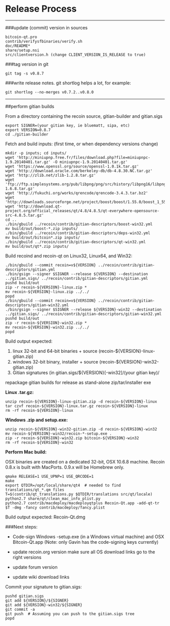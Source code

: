 Release Process
====================

* * *

###update (commit) version in sources


	bitcoin-qt.pro
	contrib/verifysfbinaries/verify.sh
	doc/README*
	share/setup.nsi
	src/clientversion.h (change CLIENT_VERSION_IS_RELEASE to true)

###tag version in git

	git tag -s v0.8.7

###write release notes. git shortlog helps a lot, for example:

	git shortlog --no-merges v0.7.2..v0.8.0

* * *

##perform gitian builds

 From a directory containing the recoin source, gitian-builder and gitian.sigs
  
	export SIGNER=(your gitian key, ie bluematt, sipa, etc)
	export VERSION=0.8.7
	cd ./gitian-builder

 Fetch and build inputs: (first time, or when dependency versions change)

	mkdir -p inputs; cd inputs/
	wget 'http://miniupnp.free.fr/files/download.php?file=miniupnpc-1.9.20140401.tar.gz' -O miniupnpc-1.9.20140401.tar.gz'
	wget 'https://www.openssl.org/source/openssl-1.0.1k.tar.gz'
	wget 'http://download.oracle.com/berkeley-db/db-4.8.30.NC.tar.gz'
	wget 'http://zlib.net/zlib-1.2.8.tar.gz'
	wget 'ftp://ftp.simplesystems.org/pub/libpng/png/src/history/libpng16/libpng-1.6.8.tar.gz'
	wget 'http://fukuchi.org/works/qrencode/qrencode-3.4.3.tar.bz2'
	wget 'http://downloads.sourceforge.net/project/boost/boost/1.55.0/boost_1_55_0.tar.bz2'
	wget 'http://download.qt-project.org/official_releases/qt/4.8/4.8.5/qt-everywhere-opensource-src-4.8.5.tar.gz'
	cd ..
	./bin/gbuild ../recoin/contrib/gitian-descriptors/boost-win32.yml
	mv build/out/boost-*.zip inputs/
	./bin/gbuild ../recoin/contrib/gitian-descriptors/deps-win32.yml
	mv build/out/bitcoin*.zip inputs/
	./bin/gbuild ../recoin/contrib/gitian-descriptors/qt-win32.yml
	mv build/out/qt*.zip inputs/

 Build recoind and recoin-qt on Linux32, Linux64, and Win32:
  
	./bin/gbuild --commit recoin=v${VERSION} ../recoin/contrib/gitian-descriptors/gitian.yml
	./bin/gsign --signer $SIGNER --release ${VERSION} --destination ../gitian.sigs/ ../recoin/contrib/gitian-descriptors/gitian.yml
	pushd build/out
	zip -r recoin-${VERSION}-linux.zip *
	mv recoin-${VERSION}-linux.zip ../../
	popd
	./bin/gbuild --commit recoin=v${VERSION} ../recoin/contrib/gitian-descriptors/gitian-win32.yml
	./bin/gsign --signer $SIGNER --release ${VERSION}-win32 --destination ../gitian.sigs/ ../recoin/contrib/gitian-descriptors/gitian-win32.yml
	pushd build/out
	zip -r recoin-${VERSION}-win32.zip *
	mv recoin-${VERSION}-win32.zip ../../
	popd

  Build output expected:

  1. linux 32-bit and 64-bit binaries + source (recoin-${VERSION}-linux-gitian.zip)
  2. windows 32-bit binary, installer + source (recoin-${VERSION}-win32-gitian.zip)
  3. Gitian signatures (in gitian.sigs/${VERSION}[-win32]/(your gitian key)/

repackage gitian builds for release as stand-alone zip/tar/installer exe

**Linux .tar.gz:**

	unzip recoin-${VERSION}-linux-gitian.zip -d recoin-${VERSION}-linux
	tar czvf recoin-${VERSION}-linux.tar.gz recoin-${VERSION}-linux
	rm -rf recoin-${VERSION}-linux

**Windows .zip and setup.exe:**

	unzip recoin-${VERSION}-win32-gitian.zip -d recoin-${VERSION}-win32
	mv recoin-${VERSION}-win32/recoin-*-setup.exe .
	zip -r recoin-${VERSION}-win32.zip bitcoin-${VERSION}-win32
	rm -rf recoin-${VERSION}-win32

**Perform Mac build:**

  OSX binaries are created on a dedicated 32-bit, OSX 10.6.8 machine.
  Recoin 0.8.x is built with MacPorts.  0.9.x will be Homebrew only.

	qmake RELEASE=1 USE_UPNP=1 USE_QRCODE=1
	make
	export QTDIR=/opt/local/share/qt4  # needed to find translations/qt_*.qm files
	T=$(contrib/qt_translations.py $QTDIR/translations src/qt/locale)
	python2.7 share/qt/clean_mac_info_plist.py
	python2.7 contrib/macdeploy/macdeployqtplus Recoin-Qt.app -add-qt-tr $T -dmg -fancy contrib/macdeploy/fancy.plist

 Build output expected: Recoin-Qt.dmg

###Next steps:

* Code-sign Windows -setup.exe (in a Windows virtual machine) and
  OSX Bitcoin-Qt.app (Note: only Gavin has the code-signing keys currently)

* update recoin.org version
  make sure all OS download links go to the right versions

* update forum version

* update wiki download links

Commit your signature to gitian.sigs:

	pushd gitian.sigs
	git add ${VERSION}/${SIGNER}
	git add ${VERSION}-win32/${SIGNER}
	git commit -a
	git push  # Assuming you can push to the gitian.sigs tree
	popd

